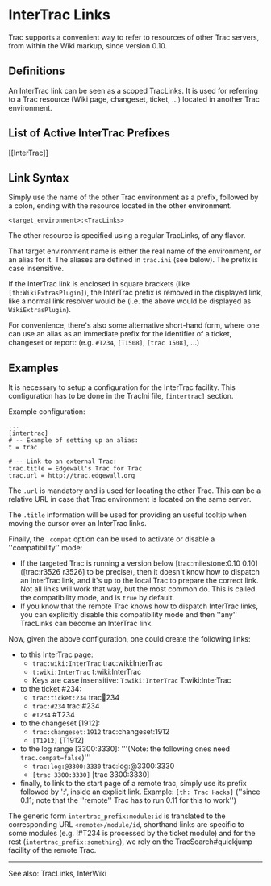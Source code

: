 # InterTrac Links 

Trac supports a convenient way to refer to resources of other Trac servers, from within the Wiki markup, since version 0.10.

## Definitions

An InterTrac link can be seen as a scoped TracLinks.
It is used for referring to a Trac resource 
(Wiki page, changeset, ticket, ...) located in another
Trac environment.

## List of Active InterTrac Prefixes

[[InterTrac]]

## Link Syntax

Simply use the name of the other Trac environment as a prefix, 
followed by a colon, ending with the resource located in the other environment.


```
<target_environment>:<TracLinks>
```


The other resource is specified using a regular TracLinks, of any flavor.

That target environment name is either the real name of the 
environment, or an alias for it. 
The aliases are defined in `trac.ini` (see below).
The prefix is case insensitive.

If the InterTrac link is enclosed in square brackets (like `[th:WikiExtrasPlugin]`), the InterTrac prefix is removed in the displayed link, like a normal link resolver would be (i.e. the above would be displayed as `WikiExtrasPlugin`).

For convenience, there's also some alternative short-hand form, 
where one can use an alias as an immediate prefix 
for the identifier of a ticket, changeset or report:
(e.g. `#T234`, `[T1508]`, `[trac 1508]`, ...)

## Examples

It is necessary to setup a configuration for the InterTrac facility.
This configuration has to be done in the TracIni file, `[intertrac]` section.

Example configuration:

```
...
[intertrac]
# -- Example of setting up an alias:
t = trac

# -- Link to an external Trac:
trac.title = Edgewall's Trac for Trac
trac.url = http://trac.edgewall.org
```


The `.url` is mandatory and is used for locating the other Trac.
This can be a relative URL in case that Trac environment is located 
on the same server.

The `.title` information will be used for providing an useful tooltip
when moving the cursor over an InterTrac links.

Finally, the `.compat` option can be used to activate or disable
a ''compatibility'' mode:
 * If the targeted Trac is running a version below [trac:milestone:0.10 0.10] 
   ([trac:r3526 r3526] to be precise), then it doesn't know how to dispatch an InterTrac 
   link, and it's up to the local Trac to prepare the correct link. 
   Not all links will work that way, but the most common do. 
   This is called the compatibility mode, and is `true` by default. 
 * If you know that the remote Trac knows how to dispatch InterTrac links, 
   you can explicitly disable this compatibility mode and then ''any'' 
   TracLinks can become an InterTrac link.

Now, given the above configuration, one could create the following links:
 * to this InterTrac page:
   * `trac:wiki:InterTrac` trac:wiki:InterTrac
   * `t:wiki:InterTrac` t:wiki:InterTrac
   * Keys are case insensitive: `T:wiki:InterTrac` T:wiki:InterTrac
 * to the ticket #234:
   * `trac:ticket:234` trac:ticket:234
   * `trac:#234` trac:#234 
   * `#T234` #T234
 * to the changeset [1912]:
   * `trac:changeset:1912` trac:changeset:1912
   * `[T1912]` [T1912]
 * to the log range [3300:3330]: '''(Note: the following ones need `trac.compat=false`)'''
   * `trac:log:@3300:3330` trac:log:@3300:3330  
   * `[trac 3300:3330]` [trac 3300:3330] 
 * finally, to link to the start page of a remote trac, simply use its prefix followed by ':', inside an explicit link. Example: `[th: Trac Hacks]` (''since 0.11; note that the ''remote'' Trac has to run 0.11 for this to work'')

The generic form `intertrac_prefix:module:id` is translated
to the corresponding URL `<remote>/module/id`, shorthand links
are specific to some modules (e.g. !#T234 is processed by the
ticket module) and for the rest (`intertrac_prefix:something`),
we rely on the TracSearch#quickjump facility of the remote Trac.

----
See also: TracLinks, InterWiki
